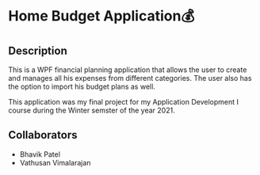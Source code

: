 # Home Budget Application:moneybag:

## Description

This is a WPF financial planning application that allows the user to create 
and manages all his expenses from different categories. The user also has the 
option to import his budget plans as well.

This application was my final project for my Application Development I course during the 
Winter semster of the year 2021.

## Collaborators

* Bhavik Patel
* Vathusan Vimalarajan
